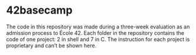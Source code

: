 # 42basecamp

The code in this repository was made during a three-week evaluation as an admission process to École 42. 
Each folder in the repository contains the code of one project: 2 in shell and 7 in C. 
The instruction for each project is proprietary and can’t be shown here.
